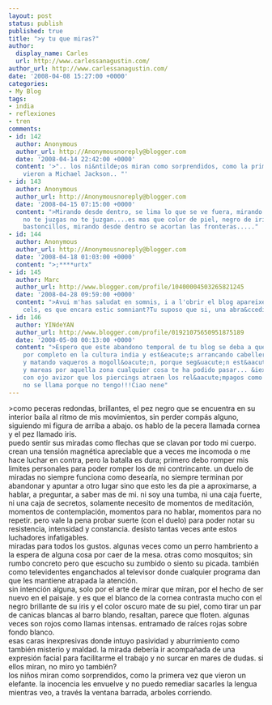 ```yaml
---
layout: post
status: publish
published: true
title: ">y tu que miras?"
author:
  display_name: Carles
  url: http://www.carlessanagustin.com/
author_url: http://www.carlessanagustin.com/
date: '2008-04-08 15:27:00 +0000'
categories:
- My Blog
tags:
- india
- reflexiones
- tren
comments:
- id: 142
  author: Anonymous
  author_url: http://Anonymousnoreply@blogger.com
  date: '2008-04-14 22:42:00 +0000'
  content: '>".. los ni&ntilde;os miran como sorprendidos, como la primera vez que
    vieron a Michael Jackson.. "'
- id: 143
  author: Anonymous
  author_url: http://Anonymousnoreply@blogger.com
  date: '2008-04-15 07:15:00 +0000'
  content: ">Mirando desde dentro, se lima lo que se ve fuera, mirando desde dentro
    no te juzgas no te juzgan....es mas que color de piel, negro de iris, conos y
    bastoncillos, mirando desde dentro se acortan las fronteras....."
- id: 144
  author: Anonymous
  author_url: http://Anonymousnoreply@blogger.com
  date: '2008-04-18 01:03:00 +0000'
  content: ">;****urtx"
- id: 145
  author: Marc
  author_url: http://www.blogger.com/profile/10400004503265821245
  date: '2008-04-28 09:59:00 +0000'
  content: ">Avui m'has saludat en somnis, i a l'obrir el blog apareixen fotos dels
    cels, es que encara estic somniant?Tu suposo que si, una abra&ccedil;adaMarc"
- id: 146
  author: YINdeYAN
  author_url: http://www.blogger.com/profile/01921075650951875189
  date: '2008-05-08 00:13:00 +0000'
  content: ">Espero que este abandono temporal de tu blog se deba a que te has integrado
    por completo en la cultura india y est&eacute;s arrancando cabelleras por un tubo
    y matando vaqueros a mogoll&oacute;n, porque seg&uacute;n est&aacute;n los vientos
    y mareas por aquella zona cualquier cosa te ha podido pasar... &iexcl;&iexcl;&iexcl;Anda
    con ojo avizor que los piercings atraen los rel&aacute;mpagos como que mi gato
    no se llama porque no tengo!!!Ciao nene"
---
```

<p>><a href="http://nomadalagana.files.wordpress.com/2008/04/image00007.jpg"><img src="http://nomadalagana.files.wordpress.com/2008/04/image00007.jpg?w=200" alt="" border="0" /></a>como peceras redondas, brillantes, el pez negro que se encuentra en su interior baila al ritmo de mis movimientos, sin perder comp&aacute;s alguno, siguiendo mi figura de arriba a abajo. os hablo de la pecera llamada cornea y el pez llamado iris.<br />puedo sentir sus miradas como flechas que se clavan por todo mi cuerpo. crean una tensi&oacute;n magn&eacute;tica apreciable que a veces me incomoda o me hace luchar en contra, pero la batalla es dura; primero debo romper mis limites personales para poder romper los de mi contrincante. un duelo de miradas no siempre funciona como desear&iacute;a, no siempre terminan por abandonar y apuntar a otro lugar sino que esto les da pie a aproximarse, a hablar, a preguntar, a saber mas de mi. ni soy una tumba, ni una caja fuerte, ni una caja de secretos, solamente necesito de momentos de meditaci&oacute;n, momentos de contemplaci&oacute;n, momentos para no hablar, momentos para no repetir. pero vale la pena probar suerte (con el duelo) para poder notar su resistencia, intensidad y constancia. desisto tantas veces ante estos luchadores infatigables.<br /><a href="http://nomadalagana.files.wordpress.com/2008/04/image00008.jpg"><img src="http://nomadalagana.files.wordpress.com/2008/04/image00008.jpg?w=200" alt="" border="0" /></a>miradas para todos los gustos. algunas veces como un perro hambriento a la espera de alguna cosa por caer de la mesa. otras como mosquitos; sin rumbo concreto pero que escucho su zumbido o siento su picada. tambi&eacute;n como televidentes enganchados al televisor donde cualquier programa dan que les mantiene atrapada la atenci&oacute;n.<br />sin intenci&oacute;n alguna, solo por el arte de mirar que miran, por el hecho de ser nuevo en el paisaje. y es que el blanco de la cornea contrasta mucho con el negro brillante de su iris y el color oscuro mate de su piel, como tirar un par de canicas blancas al barro blando, resaltan, parece que floten. algunas veces son rojos como llamas intensas. entramado de ra&iacute;ces rojas sobre fondo blanco.<br />esas caras inexpresivas donde intuyo pasividad y aburrimiento como tambi&eacute;n misterio y maldad. la mirada deber&iacute;a ir acompa&ntilde;ada de una expresi&oacute;n facial para facilitarme el trabajo y no surcar en mares de dudas. si ellos miran, no miro yo tambi&eacute;n?<br />los ni&ntilde;os miran como sorprendidos, como la primera vez que vieron un elefante. la inocencia les envuelve y no puedo remediar sacarles la lengua mientras veo, a trav&eacute;s la ventana barrada, arboles corriendo.</p>
